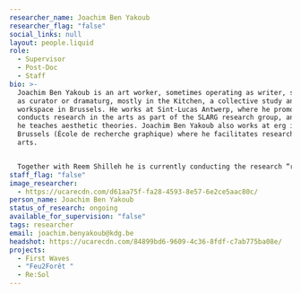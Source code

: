 ```yaml
---
researcher_name: Joachim Ben Yakoub
researcher_flag: "false"
social_links: null
layout: people.liquid
role:
  - Supervisor
  - Post-Doc
  - Staff
bio: >-
  Joachim Ben Yakoub is an art worker, sometimes operating as writer, sometimes
  as curator or dramaturg, mostly in the Kitchen, a collective study and
  workspace in Brussels. He works at Sint-Lucas Antwerp, where he promotes and
  conducts research in the arts as part of the SLARG research group, and where
  he teaches aesthetic theories. Joachim Ben Yakoub also works at erg in
  Brussels (École de recherche graphique) where he facilitates research in the
  arts. 


  Together with Reem Shilleh he is currently conducting the research “re-distributing solidarities”,  a research on sensible forms of memorial restitution, sonic and visual re-imagination, and re-distribution of past forms of solidarity. He is promotor of the Slarg researchers Hoda Shiatiri, Ayoh Kre Du CHatelet and Shayma Albess. Joachim is interest to promote research in the arts that is situated, dealing with decolonial aesthesis, memorial justice, collective praxis, undercommoning, embodied listening and speaking nearby.
staff_flag: "false"
image_researcher:
  - https://ucarecdn.com/d61aa75f-fa28-4593-8e57-6e2ce5aac80c/
person_name: Joachim Ben Yakoub
status_of_research: ongoing
available_for_supervision: "false"
tags: researcher
email: joachim.benyakoub@kdg.be
headshot: https://ucarecdn.com/84899bd6-9609-4c36-8fdf-c7ab775ba08e/
projects:
  - First Waves
  - "Feu2Forêt "
  - Re:Sol
---
```

